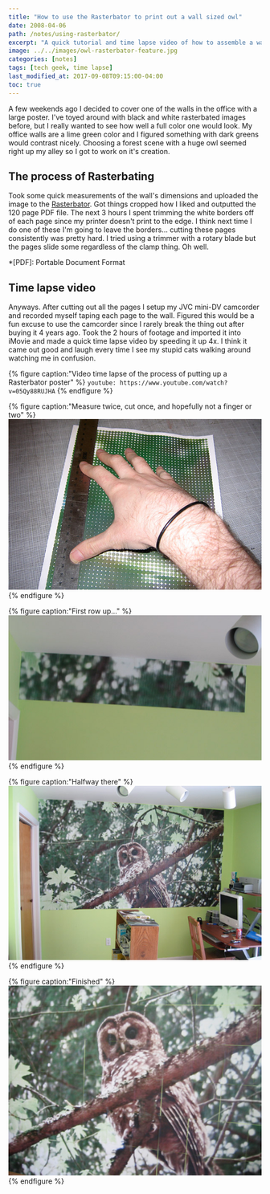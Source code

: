 ```yaml
---
title: "How to use the Rasterbator to print out a wall sized owl"
date: 2008-04-06
path: /notes/using-rasterbator/
excerpt: "A quick tutorial and time lapse video of how to assemble a wall sized poster using The Rasterbator."
image: ../../images/owl-rasterbator-feature.jpg
categories: [notes]
tags: [tech geek, time lapse]
last_modified_at: 2017-09-08T09:15:00-04:00
toc: true
---
```


A few weekends ago I decided to cover one of the walls in the office with a large poster. I've toyed around with black and white rasterbated images before, but I really wanted to see how well a full color one would look. My office walls are a lime green color and I figured something with dark greens would contrast nicely. Choosing a forest scene with a huge owl seemed right up my alley so I got to work on it's creation.

## The process of Rasterbating

Took some quick measurements of the wall's dimensions and uploaded the image to the [Rasterbator](http://arje.net/rasterbator). Got things cropped how I liked and outputted the 120 page PDF file. The next 3 hours I spent trimming the white borders off of each page since my printer doesn't print to the edge. I think next time I do one of these I'm going to leave the borders... cutting these pages consistently was pretty hard. I tried using a trimmer with a rotary blade but the pages slide some regardless of the clamp thing. Oh well.

*[PDF]: Portable Document Format

## Time lapse video

Anyways. After cutting out all the pages I setup my JVC mini-DV camcorder and recorded myself taping each page to the wall. Figured this would be a fun excuse to use the camcorder since I rarely break the thing out after buying it 4 years ago. Took the 2 hours of footage and imported it into iMovie and made a quick time lapse video by speeding it up 4x. I think it came out good and laugh every time I see my stupid cats walking around watching me in confusion.

{% figure caption:"Video time lapse of the process of putting up a Rasterbator poster" %}
`youtube: https://www.youtube.com/watch?v=05Qy88RUJHA`
{% endfigure %}

{% figure caption:"Measure twice, cut once, and hopefully not a finger or two" %}
![Trimming pages printed out by the Rasterbator](../../images/rasterbator-trimming-pages.jpg)
{% endfigure %}

{% figure caption:"First row up..." %}
![First Rasterbator row assembled](../../images/rasterbator-firstrow-owl.jpg)
{% endfigure %}

{% figure caption:"Halfway there" %}
![Halfway assembled Rasterbator owl](../../images/rasterbator-halfway-owl.jpg)
{% endfigure %}

{% figure caption:"Finished" %}
![Finished Rasterbated owl](../../images/rasterbator-finished-owl.jpg)
{% endfigure %}
